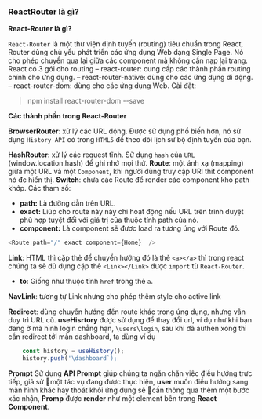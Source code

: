 ###  ReactRouter là gì?
**React-Router là gì?**

 `React-Router` là một thư viện định tuyến (routing) tiêu chuẩn trong React, Router dùng chủ yếu phát triển các ứng dụng Web dạng Single Page. Nó cho phép chuyển qua lại giữa các component mà không cần nạp lại trang. React có 3 gói cho routing 
	– react-router: cung cấp các thành phần routing chính cho ứng dụng. 
	– react-router-native: dùng cho các ứng dụng di động. 
	– react-router-dom: dùng cho các ứng dụng Web.
 Cài đặt:
> npm install react-router-dom --save

**Các thành phần trong React-Router**

 **BrowserRouter**: xử lý các URL động. Được sử dụng phổ biến hơn, nó sử dụng `History API` có trong `HTML5` để theo dõi lịch sử bộ định tuyến của bạn.

**HashRouter**: xử lý các request tĩnh. Sử dụng `hash` của `URL` (window.location.hash) để ghi nhớ mọi thứ.
**Route**: một ánh xạ (mapping) giữa một URL và một `Component`, khi người dùng truy cập URl thit component nó đc hiển thị.
**Switch**: chứa các Route để render các component kho path khớp.
 Các tham số: 
 -   **path:**  Là đường dẫn trên URL.
 -   **exact:**  Liúp cho route này này chỉ hoạt động nếu URL trên trình duyệt phù hợp tuyệt đối với giá trị của thuộc tính path của nó.
 -   **component:**  Là component sẽ đươc load ra tương ứng với Route đó.
```js
<Route path="/" exact component={Home}  /> 
```

**Link**: HTML thì cặp thẻ để chuyển hướng đó là thẻ `<a></a>` thì trong react chúng ta sẽ dử dụng cặp thẻ `<Link></Link>` được `import` từ `React-Router`.

 -  **to**: Giống như thuộc tính  `href`  trong thẻ  `a`.

**NavLink**: tương tự Link nhưng cho phép thêm style cho active link

**Redirect**: dùng chuyển hướng đến route khác trong ứng dụng, nhưng vẫn duy trì URL cũ.
**useHisrtory** được sử dụng để thay đổi url, ví dụ như khi bạn đang ở mà hình login chẳng hạn, `\users\login`, sau khi đã authen xong thì cần redirect tới màn dashboard, ta dùng
ví dụ
```js
	const history = useHistory(); 
	history.push('\dashboard`);
```
**Prompt**
Sử dụng  **API Prompt**  giúp chúng ta ngăn chặn việc điều hướng trực tiếp, giả sử một tác vụ đang được thực hiện,  **user**  muốn điều hướng sang màn hình khác hay thoát khỏi ứng dụng sẽ cần thông qua thêm một bước xác nhận,  **Promp**  được  **render**  như một element bên trong  **React Component**.